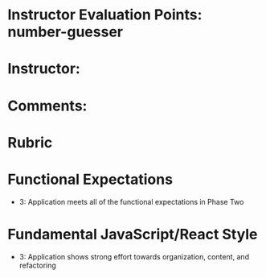 # Instructor Evaluation Points: number-guesser
# Instructor:
# Comments:

# Rubric

# Functional Expectations

* 3: Application meets all of the functional expectations in Phase Two

# Fundamental JavaScript/React Style

* 3: Application shows strong effort towards organization, content, and refactoring
